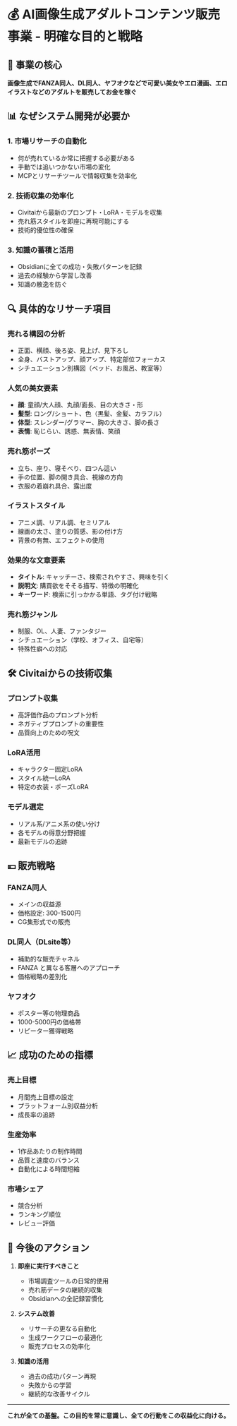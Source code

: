 # 💰 AI画像生成アダルトコンテンツ販売事業 - 明確な目的と戦略

## 🎯 事業の核心
**画像生成でFANZA同人、DL同人、ヤフオクなどで可愛い美女やエロ漫画、エロイラストなどのアダルトを販売してお金を稼ぐ**

## 📊 なぜシステム開発が必要か

### 1. **市場リサーチの自動化**
- 何が売れているか常に把握する必要がある
- 手動では追いつかない市場の変化
- MCPとリサーチツールで情報収集を効率化

### 2. **技術収集の効率化**  
- Civitaiから最新のプロンプト・LoRA・モデルを収集
- 売れ筋スタイルを即座に再現可能にする
- 技術的優位性の確保

### 3. **知識の蓄積と活用**
- Obsidianに全ての成功・失敗パターンを記録
- 過去の経験から学習し改善
- 知識の散逸を防ぐ

## 🔍 具体的なリサーチ項目

### **売れる構図の分析**
- 正面、横顔、後ろ姿、見上げ、見下ろし
- 全身、バストアップ、顔アップ、特定部位フォーカス
- シチュエーション別構図（ベッド、お風呂、教室等）

### **人気の美女要素**
- **顔**: 童顔/大人顔、丸顔/面長、目の大きさ・形
- **髪型**: ロング/ショート、色（黒髪、金髪、カラフル）
- **体型**: スレンダー/グラマー、胸の大きさ、脚の長さ
- **表情**: 恥じらい、誘惑、無表情、笑顔

### **売れ筋ポーズ**
- 立ち、座り、寝そべり、四つん這い
- 手の位置、脚の開き具合、視線の方向
- 衣服の着崩れ具合、露出度

### **イラストスタイル**
- アニメ調、リアル調、セミリアル
- 線画の太さ、塗りの質感、影の付け方
- 背景の有無、エフェクトの使用

### **効果的な文章要素**
- **タイトル**: キャッチーさ、検索されやすさ、興味を引く
- **説明文**: 購買欲をそそる描写、特徴の明確化
- **キーワード**: 検索に引っかかる単語、タグ付け戦略

### **売れ筋ジャンル**
- 制服、OL、人妻、ファンタジー
- シチュエーション（学校、オフィス、自宅等）
- 特殊性癖への対応

## 🛠️ Civitaiからの技術収集

### **プロンプト収集**
- 高評価作品のプロンプト分析
- ネガティブプロンプトの重要性
- 品質向上のための呪文

### **LoRA活用**
- キャラクター固定LoRA
- スタイル統一LoRA  
- 特定の衣装・ポーズLoRA

### **モデル選定**
- リアル系/アニメ系の使い分け
- 各モデルの得意分野把握
- 最新モデルの追跡

## 💴 販売戦略

### **FANZA同人**
- メインの収益源
- 価格設定: 300-1500円
- CG集形式での販売

### **DL同人（DLsite等）**
- 補助的な販売チャネル
- FANZA と異なる客層へのアプローチ
- 価格戦略の差別化

### **ヤフオク**
- ポスター等の物理商品
- 1000-5000円の価格帯
- リピーター獲得戦略

## 📈 成功のための指標

### **売上目標**
- 月間売上目標の設定
- プラットフォーム別収益分析
- 成長率の追跡

### **生産効率**
- 1作品あたりの制作時間
- 品質と速度のバランス
- 自動化による時間短縮

### **市場シェア**
- 競合分析
- ランキング順位
- レビュー評価

## 🚀 今後のアクション

1. **即座に実行すべきこと**
   - 市場調査ツールの日常的使用
   - 売れ筋データの継続的収集
   - Obsidianへの全記録習慣化

2. **システム改善**
   - リサーチの更なる自動化
   - 生成ワークフローの最適化
   - 販売プロセスの効率化

3. **知識の活用**
   - 過去の成功パターン再現
   - 失敗からの学習
   - 継続的な改善サイクル

---
**これが全ての基盤。この目的を常に意識し、全ての行動をこの収益化に向ける。**